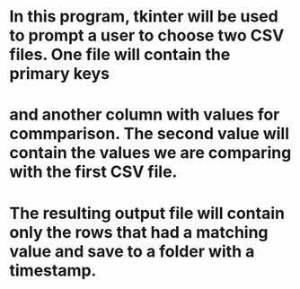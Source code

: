 
# In this program, tkinter will be used to prompt a user to choose two CSV files. One file will contain the primary keys
# and another column with values for commparison. The second value will contain the values we are comparing with the first CSV file. 
# The resulting output file will contain only the rows that had a matching value and save to a folder with a timestamp. 
